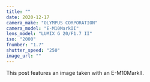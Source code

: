 ```yaml
---
title: ""
date: 2020-12-17
camera_make: "OLYMPUS CORPORATION"
camera_model: "E-M10MarkII"
lens_model: "LUMIX G 20/F1.7 II"
iso: "2000"
fnumber: "1.7"
shutter_speed: "250"
image_url: ""
---
```


This post features an image taken with an E-M10MarkII.